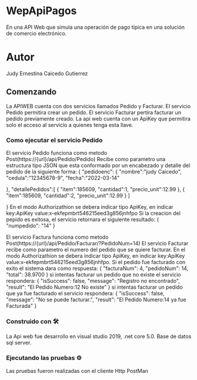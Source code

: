# WepApiPagos
En una API Web que simula una operación de pago típica en una solución de comercio electrónico.
# Autor
Judy Ernestina Caicedo Gutierrez 
## Comenzando
 La APIWEB cuenta con dos servicios  llamados Pedido y Facturar.
 El servicio Pedido permitira crear un pedido.
 El servicio Facturar pertira facturar un pedido previamente creado.
 La api web cuenta con un ApiKey que permitira solo el acceso al servicio a quienes tenga esta llave.
### Como ejecutar el servicio Pedido
El servicio Pedido funciona como metodo Post(https://{url}/api/Pedido/Pedido)
Recibe como parametro una estructura tipo JSON que esta conformado por un encabezado y detalle del pedido de la siguiente forma:
{
   "pedidoenc": {
   "nombre":"judy Caicedo",
   "cedula":"12345678-9",
   "fecha":"2022-03-14"
   
 },
"detallePedidos":[
    {
       "item":185609,
       "cantidad":1,
       "precio_unit":12.99
     },
     {
       "item":185609,
       "cantidad":2,
       "precio_unit":12.99
     }
   ]

}
En el modo Authorizathion se debera indicar tipo ApiKey, en indicar  key:ApiKey  value:x-ekfepmbrt546215eed3g856jnhfpo
Si la creacion del pepido es exitosa, el servicio retornara el siguiente resultado:
{
    "numpedido": "14"
}

El servicio Factura funciona como metodo Post(https://{url}/api/Pedido/Facturar/?PedidoNum=14)
El servicio Facturar recibe como parametro el numero del pedido que se quiere facturar.
En el modo Authorizathion se debera indicar tipo ApiKey, en indicar  key:ApiKey  value:x-ekfepmbrt546215eed3g856jnhfpo.
Si el pedido fue facturado con exito el sistema dara como respuesta:
{
    "facturaNum": 4,
    "pedidoNum": 14,
    "total": 38.9700
}
si intentas facturar un pedido que no existe el servicio respondera:
{
    "isSuccess": false,
    "message": "Registro no encontrado",
    "result": "El Pedido Numero:12 No existe"
}
si intentas facturar un pedido que ya fue facturado el servicio respondera:
{
    "isSuccess": false,
    "message": "No se puede facturar.",
    "result": "El Pedido Numero:14 ya fue Facturada"
}
 
### Construido con 🛠️
 La Api web fue desarrollo en visual studio 2019, .net core 5.0.
 Base de datos sql server. 
### Ejecutando las pruebas ⚙️
Las pruebas fueron realizadas con el cliente Http PostMan

